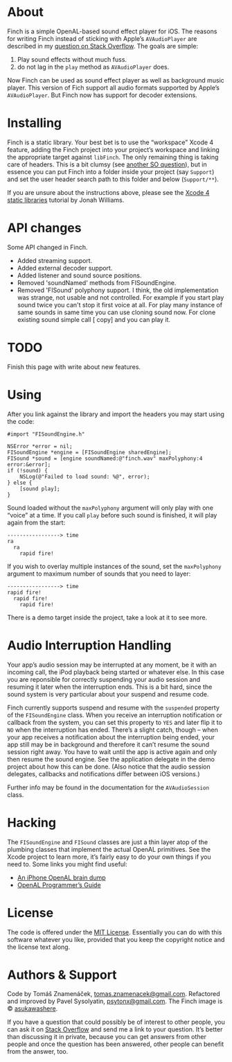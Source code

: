 About
=====

Finch is a simple OpenAL-based sound effect player for iOS. The reasons for writing Finch instead of sticking with Apple’s `AVAudioPlayer` are described in my [question on Stack Overflow][so]. The goals are simple:
1. Play sound effects without much fuss.
2. do not lag in the `play` method as `AVAudioPlayer` does.

[so]: http://stackoverflow.com/questions/986983

Now Finch can be used as sound effect player as well as background music player.
This version of Fich support all audio formats supported by Apple’s `AVAudioPlayer`. But Finch now has support for decoder extensions.


Installing
==========

Finch is a static library. Your best bet is to use the “workspace” Xcode 4 feature, adding the Finch project into your project’s workspace and linking the appropriate target against `libFinch`. The only remaining thing is taking care of headers. This is a bit clumsy (see [another SO question][headers]), but in essence you can put Finch into a folder inside your project (say `Support`) and set the user header search path to this folder and below (`Support/**`).

If you are unsure about the instructions above, please see the [Xcode 4 static libraries][tutorial] tutorial by Jonah Williams.

[headers]: http://stackoverflow.com/questions/6289999
[tutorial]: http://blog.carbonfive.com/2011/04/04/using-open-source-static-libraries-in-xcode-4/#using_a_static_library


API changes
===========

Some API changed in Finch.

* Added streaming support.
* Added external decoder support.
* Added listener and sound source positions.
* Removed 'soundNamed' methods from FISoundEngine.
* Removed 'FISound' polyphony support. I think, the old implementation was strange, not usable and not controlled. For example if you start play sound twice you can't stop it first voice at all. For play many instance of same sounds in same time you can use cloning sound now. For clone existing sound simple call [<soundInstance> copy] and you can play it.


TODO
====

Finish this page with write about new features.

Using
=====

After you link against the library and import the headers you may start using the code:

    #import "FISoundEngine.h"

    NSError *error = nil;
    FISoundEngine *engine = [FISoundEngine sharedEngine]; 
    FISound *sound = [engine soundNamed:@"finch.wav" maxPolyphony:4 error:&error];
    if (!sound) {
        NSLog(@"Failed to load sound: %@", error);
    } else {
        [sound play];
    }

Sound loaded without the `maxPolyphony` argument will only play with one “voice” at a time. If you call `play` before such sound is finished, it will play again from the start:

    -----------------> time
    ra
      ra
        rapid fire!

If you wish to overlay multiple instances of the sound, set the `maxPolyphony` argument to maximum number of sounds that you need to layer:

    -----------------> time
    rapid fire!
      rapid fire!
        rapid fire!

There is a demo target inside the project, take a look at it to see more.

Audio Interruption Handling
===========================

Your app’s audio session may be interrupted at any moment, be it with an incoming call, the iPod playback being started or whatever else. In this case you are reponsible for correctly suspending your audio session and resuming it later when the interruption ends. This is a bit hard, since the sound system is very particular about your suspend and resume code.

Finch currently supports suspend and resume with the `suspended` property of the `FISoundEngine` class. When you receive an interruption notification or callback from the system, you can set this property to `YES` and later flip it to `NO` when the interruption has ended. There’s a slight catch, though – when your app receives a notification about the interruption being ended, your app still may be in background and therefore it can’t resume the sound session right away. You have to wait until the app is active again and only then resume the sound engine. See the application delegate in the demo project about how this can be done. (Also notice that the audio session delegates, callbacks and notifications differ between iOS versions.)

Further info may be found in the documentation for the `AVAudioSession` class.

Hacking
=======

The `FISoundEngine` and `FISound` classes are just a thin layer atop of the plumbing classes that implement the actual OpenAL primitives. See the Xcode project to learn more, it’s fairly easy to do your own things if you need to. Some links you might find useful:

* [An iPhone OpenAL brain dump][dump]
* [OpenAL Programmer’s Guide][guide]

[dump]: http://www.subfurther.com/blog/?p=602
[guide]: http://connect.creativelabs.com/openal/Documentation/OpenAL_Programmers_Guide.pdf

License
=======

The code is offered under the [MIT License][license]. Essentially you can do with this software whatever you like, provided that you keep the copyright notice and the license text along.

[license]: http://www.opensource.org/licenses/mit-license.php

Authors & Support
=================

Code by Tomáš Znamenáček, <tomas.znamenacek@gmail.com>.
Refactored and improved by Pavel Sysolyatin, <psytonx@gmail.com>.
The Finch image is © [asukawashere].

If you have a question that could possibly be of interest to other people, you can ask it on [Stack Overflow][questions] and send me a link to your question. It’s better than discussing it in private, because you can get answers from other people and once the question has been answered, other people can benefit
from the answer, too.

[questions]: http://stackoverflow.com/questions/tagged/finch
[asukawashere]: http://asukawashere.deviantart.com/art/Gouldian-Finch-Watercolor-122610881
